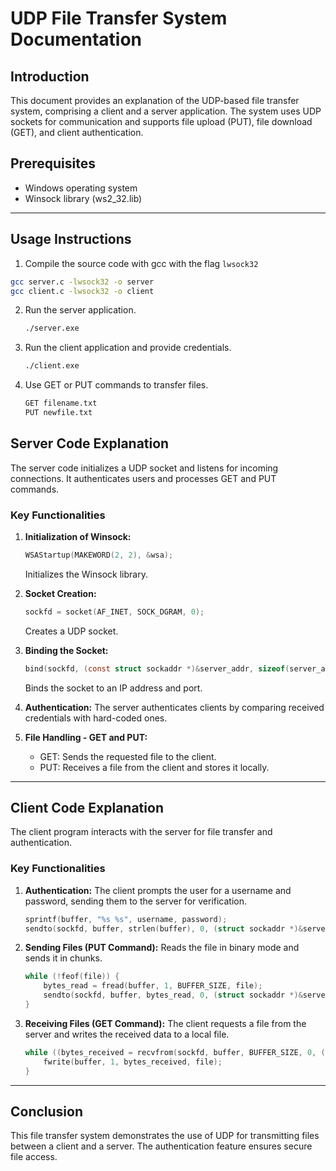 # UDP File Transfer System Documentation

## Introduction
This document provides an explanation of the UDP-based file transfer system, comprising a client and a server application. The system uses UDP sockets for communication and supports file upload (PUT), file download (GET), and client authentication.

## Prerequisites
- Windows operating system
- Winsock library (ws2_32.lib)

---

## Usage Instructions
1. Compile the source code with gcc with the flag `lwsock32`
```bash
gcc server.c -lwsock32 -o server
gcc client.c -lwsock32 -o client
```
2. Run the server application.
   ```bash
   ./server.exe
   ```
3. Run the client application and provide credentials.
   ```bash
   ./client.exe
   ```
3. Use GET or PUT commands to transfer files.
   ```bash
   GET filename.txt
   PUT newfile.txt
   ```

## Server Code Explanation
The server code initializes a UDP socket and listens for incoming connections. It authenticates users and processes GET and PUT commands.

### Key Functionalities
1. **Initialization of Winsock:**
   ```c
   WSAStartup(MAKEWORD(2, 2), &wsa);
   ```
   Initializes the Winsock library.

2. **Socket Creation:**
   ```c
   sockfd = socket(AF_INET, SOCK_DGRAM, 0);
   ```
   Creates a UDP socket.

3. **Binding the Socket:**
   ```c
   bind(sockfd, (const struct sockaddr *)&server_addr, sizeof(server_addr));
   ```
   Binds the socket to an IP address and port.

4. **Authentication:**
   The server authenticates clients by comparing received credentials with hard-coded ones.

5. **File Handling - GET and PUT:**
   - GET: Sends the requested file to the client.
   - PUT: Receives a file from the client and stores it locally.

---

## Client Code Explanation
The client program interacts with the server for file transfer and authentication.

### Key Functionalities
1. **Authentication:**
   The client prompts the user for a username and password, sending them to the server for verification.

   ```c
   sprintf(buffer, "%s %s", username, password);
   sendto(sockfd, buffer, strlen(buffer), 0, (struct sockaddr *)&server_addr, sizeof(server_addr));
   ```

2. **Sending Files (PUT Command):**
   Reads the file in binary mode and sends it in chunks.

   ```c
   while (!feof(file)) {
       bytes_read = fread(buffer, 1, BUFFER_SIZE, file);
       sendto(sockfd, buffer, bytes_read, 0, (struct sockaddr *)&server_addr, addr_len);
   }
   ```

3. **Receiving Files (GET Command):**
   The client requests a file from the server and writes the received data to a local file.

   ```c
   while ((bytes_received = recvfrom(sockfd, buffer, BUFFER_SIZE, 0, (struct sockaddr *)&server_addr, &addr_len)) > 0) {
       fwrite(buffer, 1, bytes_received, file);
   }
   ```

---


## Conclusion
This file transfer system demonstrates the use of UDP for transmitting files between a client and a server. The authentication feature ensures secure file access.

